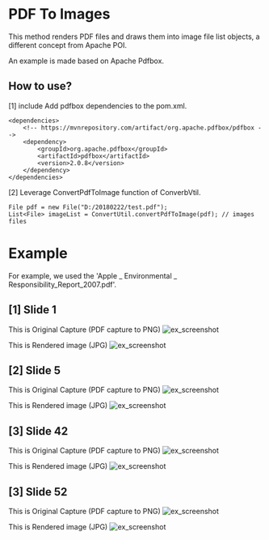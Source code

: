 # PDF To Images
This method renders PDF files and draws them into image file list objects, a different concept from Apache POI. 

An example is made based on Apache Pdfbox.

## How to use?
[1] include Add pdfbox dependencies to the pom.xml.

	<dependencies>
		<!-- https://mvnrepository.com/artifact/org.apache.pdfbox/pdfbox -->
		<dependency>
			<groupId>org.apache.pdfbox</groupId>
			<artifactId>pdfbox</artifactId>
			<version>2.0.8</version>
		</dependency>
	</dependencies>

[2] Leverage ConvertPdfToImage function of ConverbVtil.

	File pdf = new File("D:/20180222/test.pdf");
    List<File> imageList = ConvertUtil.convertPdfToImage(pdf); // images files
    
# Example
For example, we used the 'Apple _ Environmental _ Responsibility_Report_2007.pdf'.

## [1] Slide 1
This is Original Capture (PDF capture to PNG)
![ex_screenshot](src/main/resources/img_readme/pdf-1.PNG)

This is Rendered image (JPG)
![ex_screenshot](src/main/resources/img_readme/1.jpg)

## [2] Slide 5
This is Original Capture (PDF capture to PNG)
![ex_screenshot](src/main/resources/img_readme/pdf-5.PNG)

This is Rendered image (JPG)
![ex_screenshot](src/main/resources/img_readme/5.jpg)

## [3] Slide 42
This is Original Capture (PDF capture to PNG)
![ex_screenshot](src/main/resources/img_readme/pdf-42.PNG)

This is Rendered image (JPG)
![ex_screenshot](src/main/resources/img_readme/42.jpg)

## [3] Slide 52
This is Original Capture (PDF capture to PNG)
![ex_screenshot](src/main/resources/img_readme/pdf-52.PNG)

This is Rendered image (JPG)
![ex_screenshot](src/main/resources/img_readme/52.jpg)
